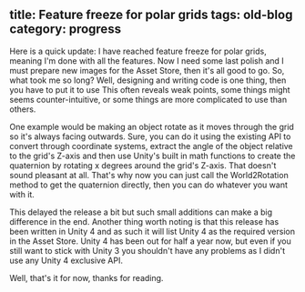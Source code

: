 title: Feature freeze for polar grids
tags: old-blog
category: progress
---

Here is a quick update: I have reached feature freeze for polar grids, meaning
I'm done with all the features. Now I need some last polish and I must prepare
new images for the Asset Store, then it's all good to go. So, what took me so
long? Well, designing and writing code is one thing, then you have to put it to
use This often reveals weak points, some things might seems counter-intuitive,
or some things are more complicated to use than others.

One example would be making an object rotate as it moves through the grid so
it's always facing outwards. Sure, you can do it using the existing API to
convert through coordinate systems, extract the angle of the object relative to
the grid's Z-axis and then use Unity's built in math functions to create the
quaternion by rotating x degrees around the grid's Z-axis. That doesn't sound
pleasant at all. That's why now you can just call the World2Rotation method to
get the quaternion directly, then you can do whatever you want with it.

This delayed the release a bit but such small additions can make a big
difference in the end. Another thing worth noting is that this release has been
written in Unity 4 and as such it will list Unity 4 as the required version in
the Asset Store. Unity 4 has been out for half a year now, but even if you
still want to stick with Unity 3 you shouldn't have any problems as I didn't
use any Unity 4 exclusive API.

Well, that's it for now, thanks for reading.
